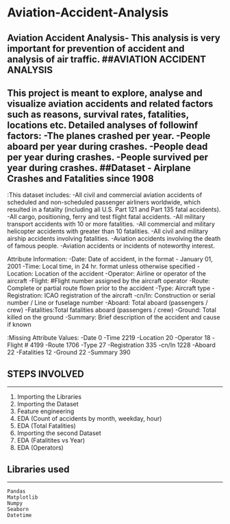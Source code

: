 # Aviation-Accident-Analysis
Aviation Accident Analysis- This analysis is very important  for prevention of accident and analysis of air traffic.
##AVIATION ACCIDENT ANALYSIS
---------------------------------------------------
This project is meant to explore, analyse and visualize aviation accidents and related factors such as reasons, survival rates, fatalities, locations etc. Detailed analyses of followinf factors:
-The planes crashed per year.
-People aboard per year during crashes.
-People dead per year during crashes.
-People survived per year during crashes.
##Dataset - Airplane Crashes and Fatalities since 1908
----------------------------------------------------
 :This dataset includes:
 -All civil and commercial aviation accidents of scheduled and non-scheduled passenger airliners worldwide, which resulted          in a fatality (including all U.S. Part 121 and Part 135 fatal accidents).
 -All cargo, positioning, ferry and test flight fatal accidents.
 -All military transport accidents with 10 or more fatalities.
 -All commercial and military helicopter accidents with greater than 10 fatalities.
 -All civil and military airship accidents involving fatalities.
 -Aviation accidents involving the death of famous people.
 -Aviation accidents or incidents of noteworthy interest.
        
Attribute Information:
-Date: Date of accident, in the format - January 01, 2001
-Time: Local time, in 24 hr. format unless otherwise specified
-Location: Location of the accident
-Operator: Airline or operator of the aircraft
-Flight: #Flight number assigned by the aircraft operator
-Route: Complete or partial route flown prior to the accident
-Type: Aircraft type
-Registration: ICAO registration of the aircraft
-cn/In: Construction or serial number / Line or fuselage number
-Aboard: Total aboard (passengers / crew)
-Fatalities:Total fatalities aboard (passengers / crew)
-Ground: Total killed on the ground
-Summary: Brief description of the accident and cause if known

:Missing Attribute Values: 
-Date               0
-Time            2219
-Location          20
-Operator          18
-Flight #        4199
-Route           1706
-Type              27
-Registration     335
-cn/In           1228
-Aboard            22
-Fatalities        12
-Ground            22
-Summary          390

## STEPS INVOLVED
-------------------------------
  1. Importing the Libraries
  2. Importing the Dataset
  3. Feature engineering
  4. EDA (Count of accidents by month, weekday, hour)
  5. EDA (Total Fatalities)
  6. Importing the second Dataset
  7. EDA (Fatalitites vs Year)
  8. EDA (Operators)
 

## Libraries used
------------------------------
    Pandas
    Matplotlib
    Numpy
    Seaborn
    Datetime

